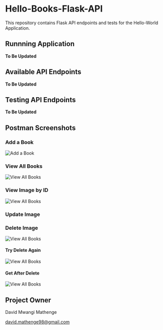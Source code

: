 # Hello-Books-Flask-API
This repository contains Flask API endpoints and tests for the Hello-World Application.

## Runnning Application

**To Be Updated**

## Available API Endpoints

**To Be Updated**

## Testing API Endpoints

**To Be Updated**

## Postman Screenshots

### Add a Book

![Add a Book](https://github.com/brandeddavid/Hello-Books-Flask-API/blob/master/api/screenshots/bookcreated.PNG, "Add a Book")

### View All Books

![View All Books](https://github.com/brandeddavid/Hello-Books-Flask-API/blob/master/api/screenshots/getallbooks.PNG, "View All Images")

### View Image by ID

![View All Books](https://github.com/brandeddavid/Hello-Books-Flask-API/blob/api-endpoints/api/screenshots/Get%20book%20by%20id.PNG, "View All Images")

### Update Image

### Delete Image

![View All Books](https://github.com/brandeddavid/Hello-Books-Flask-API/blob/api-endpoints/api/screenshots/delete%20book.PNG, "View All Images")

#### Try Delete Again

![View All Books](https://github.com/brandeddavid/Hello-Books-Flask-API/blob/api-endpoints/api/screenshots/delete%20again.PNG, "View All Images")

#### Get After Delete

![View All Books](https://github.com/brandeddavid/Hello-Books-Flask-API/blob/api-endpoints/api/screenshots/get%20after%20delete.PNG, "View All Images")

## Project Owner 

David Mwangi Mathenge

[david.mathenge98@gmail.com](mailto:david.mathenge98@gmail.com)

